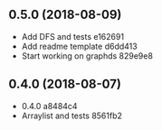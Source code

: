 ## 0.5.0 (2018-08-09)

* Add DFS and tests e162691
* Add readme template d6dd413
* Start working on graphds 829e9e8



## 0.4.0 (2018-08-07)

* 0.4.0 a8484c4
* Arraylist and tests 8561fb2



